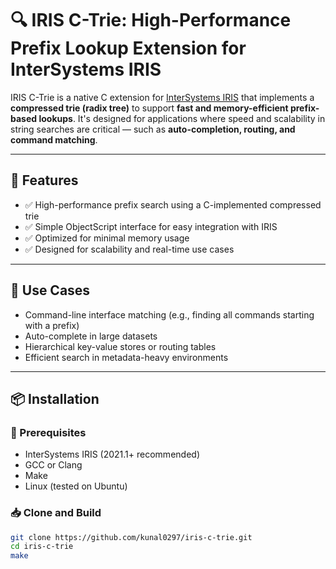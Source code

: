 # 🔍 IRIS C-Trie: High-Performance Prefix Lookup Extension for InterSystems IRIS

IRIS C-Trie is a native C extension for [InterSystems IRIS](https://www.intersystems.com/products/intersystems-iris/) that implements a **compressed trie (radix tree)** to support **fast and memory-efficient prefix-based lookups**. It's designed for applications where speed and scalability in string searches are critical — such as **auto-completion, routing, and command matching**.

---

## 🚀 Features

- ✅ High-performance prefix search using a C-implemented compressed trie
- ✅ Simple ObjectScript interface for easy integration with IRIS
- ✅ Optimized for minimal memory usage
- ✅ Designed for scalability and real-time use cases

---

## 🧰 Use Cases

- Command-line interface matching (e.g., finding all commands starting with a prefix)
- Auto-complete in large datasets
- Hierarchical key-value stores or routing tables
- Efficient search in metadata-heavy environments

---

## 📦 Installation

### 🔧 Prerequisites

- InterSystems IRIS (2021.1+ recommended)
- GCC or Clang
- Make
- Linux (tested on Ubuntu)

### 📥 Clone and Build

```bash
git clone https://github.com/kunal0297/iris-c-trie.git
cd iris-c-trie
make

